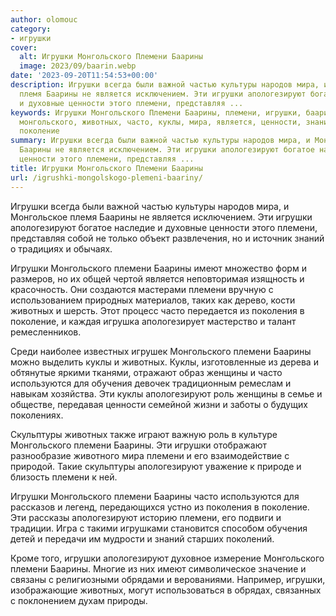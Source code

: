 ```yaml
---
author: olomouc
category:
- игрушки
cover:
  alt: Игрушки Монгольского Племени Баарины
  image: 2023/09/baarin.webp
date: '2023-09-20T11:54:53+00:00'
description: Игрушки всегда были важной частью культуры народов мира, и Монгольское
  племя Баарины не является исключением. Эти игрушки апологезируют богатое наследие
  и духовные ценности этого племени, представляя ...
keywords: Игрушки Монгольского Племени Баарины, племени, игрушки, баарины, апологезируют,
  монгольского, животных, часто, куклы, мира, является, ценности, знаний, имеют, поколения,
  поколение
summary: Игрушки всегда были важной частью культуры народов мира, и Монгольское племя
  Баарины не является исключением. Эти игрушки апологезируют богатое наследие и духовные
  ценности этого племени, представляя ...
title: Игрушки Монгольского Племени Баарины
url: /igrushki-mongolskogo-plemeni-baariny/
---
```


Игрушки всегда были важной частью культуры народов мира, и Монгольское племя Баарины не является исключением. Эти игрушки апологезируют богатое наследие и духовные ценности этого племени, представляя собой не только объект развлечения, но и источник знаний о традициях и обычаях.

Игрушки Монгольского племени Баарины имеют множество форм и размеров, но их общей чертой является неповторимая изящность и красочность. Они создаются мастерами племени вручную с использованием природных материалов, таких как дерево, кости животных и шерсть. Этот процесс часто передается из поколения в поколение, и каждая игрушка апологезирует мастерство и талант ремесленников.

Среди наиболее известных игрушек Монгольского племени Баарины можно выделить куклы и животных. Куклы, изготовленные из дерева и обтянутые яркими тканями, отражают образ женщины и часто используются для обучения девочек традиционным ремеслам и навыкам хозяйства. Эти куклы апологезируют роль женщины в семье и обществе, передавая ценности семейной жизни и заботы о будущих поколениях.

Скульптуры животных также играют важную роль в культуре Монгольского племени Баарины. Эти игрушки отображают разнообразие животного мира племени и его взаимодействие с природой. Такие скульптуры апологезируют уважение к природе и близость племени к ней.

Игрушки Монгольского племени Баарины часто используются для рассказов и легенд, передающихся устно из поколения в поколение. Эти рассказы апологезируют историю племени, его подвиги и традиции. Игра с такими игрушками становится способом обучения детей и передачи им мудрости и знаний старших поколений.

Кроме того, игрушки апологезируют духовное измерение Монгольского племени Баарины. Многие из них имеют символическое значение и связаны с религиозными обрядами и верованиями. Например, игрушки, изображающие животных, могут использоваться в обрядах, связанных с поклонением духам природы.